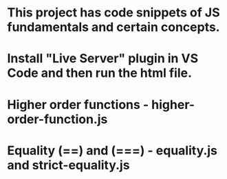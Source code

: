 # This project has code snippets of JS fundamentals and certain concepts.
# Install "Live Server" plugin in VS Code and then run the html file.

# Higher order functions - higher-order-function.js
# Equality (==) and (===) - equality.js and strict-equality.js

